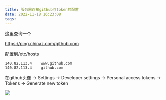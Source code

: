 ```yaml
---
title: 服务器连接github与token的配置
date: 2022-11-18 16:23:08
tags:
---
```


这里查询一个

https://ping.chinaz.com/github.com

配置到/etc/hosts
```shell
140.82.113.4    www.github.com
140.82.113.4    github.com
```


在github头像 -> Settings -> Developer settings -> Personal access tokens -> Tokens -> Generate new token

![](/images/2022-11-18-16-42-36.png)